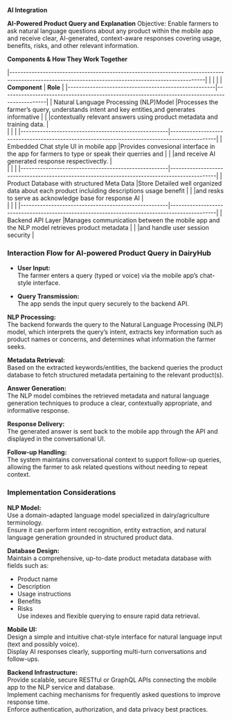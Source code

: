 
**AI Integration**

**AI-Powered Product Query and Explanation**
Objective:
Enable farmers to ask natural language questions about any product within the mobile app and receive clear, AI-generated, context-aware responses covering usage, benefits, risks, and other relevant information.

**Components & How They Work Together**


|----------------------------------------------------------------------------------------------------------------------------------------------------|
|                                                     |                                                                                              |
| **Component**                                       |                       **Role**                                                               |
|-----------------------------------------------------|----------------------------------------------------------------------------------------------|
| Natural Language Processing (NLP)Model              |Processes the farmer’s query, understands intent and key entities,and generates informative   |
|                                                     |contextually relevant answers using product metadata and training data.                       |   
|                                                     |                                                                                              |
|-----------------------------------------------------|----------------------------------------------------------------------------------------------|
| Embedded Chat style UI in mobile app                |Provides convesional interface in the app for farmers to type  or speak their querries and    |
|                                                     |and receive AI generated response respectivectly.                                             |   
|                                                     |                                                                                              |
|-----------------------------------------------------|----------------------------------------------------------------------------------------------|
| Product Database with structured Meta Data          |Store Detailed well organized data about each product incluiding descriptions usage benefit   |
|                                                     |and resks to serve as acknowledge base for response AI                                        |   
|                                                     |                                                                                              |
|-----------------------------------------------------|----------------------------------------------------------------------------------------------|
| Backend API Layer                                   |Manages communication between the mobile app and the NLP model retrieves product metadata     |
|                                                     |and handle user session security                                                              |   

 

 ### Interaction Flow for AI-powered Product Query in DairyHub

- **User Input:**  
  The farmer enters a query (typed or voice) via the mobile app’s chat-style interface.

- **Query Transmission:**  
  The app sends the input query securely to the backend API.

 **NLP Processing:**  
  The backend forwards the query to the Natural Language Processing (NLP) model, which interprets the query’s intent, extracts key information such as product names or concerns, and determines what information the farmer seeks.

 **Metadata Retrieval:**  
  Based on the extracted keywords/entities, the backend queries the product database to fetch structured metadata pertaining to the relevant product(s).

 **Answer Generation:**  
  The NLP model combines the retrieved metadata and natural language generation techniques to produce a clear, contextually appropriate, and informative response.

 **Response Delivery:**  
  The generated answer is sent back to the mobile app through the API and displayed in the conversational UI.

**Follow-up Handling:**  
  The system maintains conversational context to support follow-up queries, allowing the farmer to ask related questions without needing to repeat context.

### Implementation Considerations

 **NLP Model:**  
  Use a domain-adapted language model specialized in dairy/agriculture terminology.  
  Ensure it can perform intent recognition, entity extraction, and natural language generation grounded in structured product data.

**Database Design:**  
  Maintain a comprehensive, up-to-date product metadata database with fields such as:  
  - Product name  
  - Description  
  - Usage instructions  
  - Benefits  
  - Risks  
  Use indexes and flexible querying to ensure rapid data retrieval.

 **Mobile UI:**  
  Design a simple and intuitive chat-style interface for natural language input (text and possibly voice).  
  Display AI responses clearly, supporting multi-turn conversations and follow-ups.

 **Backend Infrastructure:**  
  Provide scalable, secure RESTful or GraphQL APIs connecting the mobile app to the NLP service and database.  
  Implement caching mechanisms for frequently asked questions to improve response time.  
  Enforce authentication, authorization, and data privacy best practices.
